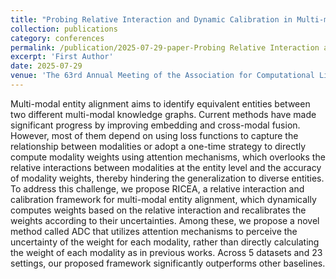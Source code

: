 ```yaml
---
title: "Probing Relative Interaction and Dynamic Calibration in Multi-modal Entity Alignment"
collection: publications
category: conferences
permalink: /publication/2025-07-29-paper-Probing Relative Interaction and Dynamic Calibration in Multi-modal Entity Alignment-number-3
excerpt: 'First Author'
date: 2025-07-29
venue: 'The 63rd Annual Meeting of the Association for Computational Linguistics (ACL 2025)'
---
```


Multi-modal entity alignment aims to identify equivalent entities between two different multi-modal knowledge graphs. Current methods have made significant progress by improving embedding and cross-modal fusion. However, most of them depend on using loss functions to capture the relationship between modalities or adopt a one-time strategy to directly compute modality weights using attention mechanisms, which overlooks the relative interactions between modalities at the entity level and the accuracy of modality weights, thereby hindering the generalization to diverse entities. To address this challenge, we propose RICEA, a relative interaction and calibration framework for multi-modal entity alignment, which dynamically computes weights based on the relative interaction and recalibrates the weights according to their uncertainties. Among these, we propose a novel method called ADC that utilizes attention mechanisms to perceive the uncertainty of the weight for each modality, rather than directly calculating the weight of each modality as in previous works. Across 5 datasets and 23 settings, our proposed framework significantly outperforms other baselines.
